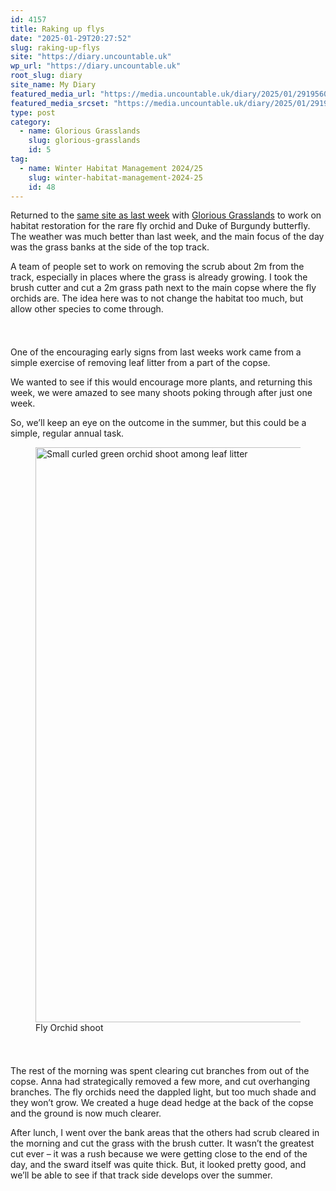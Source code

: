 ```yaml
---
id: 4157
title: Raking up flys
date: "2025-01-29T20:27:52"
slug: raking-up-flys
site: "https://diary.uncountable.uk"
wp_url: "https://diary.uncountable.uk"
root_slug: diary
site_name: My Diary
featured_media_url: "https://media.uncountable.uk/diary/2025/01/29195609/IMG20250129144023.webp"
featured_media_srcset: "https://media.uncountable.uk/diary/2025/01/29195609/IMG20250129144023-300x169.webp 300w, https://media.uncountable.uk/diary/2025/01/29195609/IMG20250129144023-1024x576.webp 1024w, https://media.uncountable.uk/diary/2025/01/29195609/IMG20250129144023-150x150.webp 150w, https://media.uncountable.uk/diary/2025/01/29195609/IMG20250129144023-640x360.webp 640w, https://media.uncountable.uk/diary/2025/01/29195609/IMG20250129144023.webp 2000w"
type: post
category:
  - name: Glorious Grasslands
    slug: glorious-grasslands
    id: 5
tag:
  - name: Winter Habitat Management 2024/25
    slug: winter-habitat-management-2024-25
    id: 48
---
```



<p>Returned to the <a href="https://diary.uncountable.uk/2025/01/more-fly-and-dukes/" data-type="post" data-id="4138">same site as last week</a> with <a href="https://www.cotswolds-nl.org.uk/looking-after/our-grasslands-projects/glorious-cotswolds-grasslands/">Glorious Grasslands</a> to work on habitat restoration for the rare fly orchid and Duke of Burgundy butterfly.  The weather was much better than last week, and the main focus of the day was the grass banks at the side of the top track.</p>



<p>A team of people set to work on removing the scrub about 2m from the track, especially in places where the grass is already growing.  I took the brush cutter and cut a 2m grass path next to the main copse where the fly orchids are.  The idea here was to not change the habitat too much, but allow other species to come through.</p>


<style>.kb-row-layout-id4157_6abeea-51 > .kt-row-column-wrap{align-content:start;}:where(.kb-row-layout-id4157_6abeea-51 > .kt-row-column-wrap) > .wp-block-kadence-column{justify-content:start;}.kb-row-layout-id4157_6abeea-51 > .kt-row-column-wrap{column-gap:var(--global-kb-gap-md, 2rem);row-gap:var(--global-kb-gap-md, 2rem);padding-top:var(--global-kb-spacing-sm, 1.5rem);padding-bottom:var(--global-kb-spacing-sm, 1.5rem);grid-template-columns:repeat(2, minmax(0, 1fr));}.kb-row-layout-id4157_6abeea-51 > .kt-row-layout-overlay{opacity:0.30;}@media all and (max-width: 1024px){.kb-row-layout-id4157_6abeea-51 > .kt-row-column-wrap{grid-template-columns:repeat(2, minmax(0, 1fr));}}@media all and (max-width: 767px){.kb-row-layout-id4157_6abeea-51 > .kt-row-column-wrap{grid-template-columns:minmax(0, 1fr);}.kb-row-layout-id4157_6abeea-51 > .kt-row-column-wrap > .wp-block-kadence-column:nth-of-type(1){order:2;}.kb-row-layout-id4157_6abeea-51 > .kt-row-column-wrap > .wp-block-kadence-column:nth-of-type(2){order:1;}.kb-row-layout-id4157_6abeea-51 > .kt-row-column-wrap > .wp-block-kadence-column:nth-of-type(3){order:12;}.kb-row-layout-id4157_6abeea-51 > .kt-row-column-wrap > .wp-block-kadence-column:nth-of-type(4){order:11;}.kb-row-layout-id4157_6abeea-51 > .kt-row-column-wrap > .wp-block-kadence-column:nth-of-type(5){order:22;}.kb-row-layout-id4157_6abeea-51 > .kt-row-column-wrap > .wp-block-kadence-column:nth-of-type(6){order:21;}.kb-row-layout-id4157_6abeea-51 > .kt-row-column-wrap > .wp-block-kadence-column:nth-of-type(7){order:32;}.kb-row-layout-id4157_6abeea-51 > .kt-row-column-wrap > .wp-block-kadence-column:nth-of-type(8){order:31;}}</style><div class="kb-row-layout-wrap kb-row-layout-id4157_6abeea-51 alignnone wp-block-kadence-rowlayout"><div class="kt-row-column-wrap kt-has-2-columns kt-row-layout-equal kt-tab-layout-inherit kt-mobile-layout-row kt-row-valign-top">
<style>.kadence-column4157_b6a8e5-c3 > .kt-inside-inner-col,.kadence-column4157_b6a8e5-c3 > .kt-inside-inner-col:before{border-top-left-radius:0px;border-top-right-radius:0px;border-bottom-right-radius:0px;border-bottom-left-radius:0px;}.kadence-column4157_b6a8e5-c3 > .kt-inside-inner-col{column-gap:var(--global-kb-gap-sm, 1rem);}.kadence-column4157_b6a8e5-c3 > .kt-inside-inner-col{flex-direction:column;}.kadence-column4157_b6a8e5-c3 > .kt-inside-inner-col > .aligncenter{width:100%;}.kadence-column4157_b6a8e5-c3 > .kt-inside-inner-col:before{opacity:0.3;}.kadence-column4157_b6a8e5-c3{position:relative;}@media all and (max-width: 1024px){.kadence-column4157_b6a8e5-c3 > .kt-inside-inner-col{flex-direction:column;justify-content:center;}}@media all and (max-width: 767px){.kadence-column4157_b6a8e5-c3 > .kt-inside-inner-col{flex-direction:column;justify-content:center;}}</style>
<div class="wp-block-kadence-column kadence-column4157_b6a8e5-c3"><div class="kt-inside-inner-col">
<p>One of the encouraging early signs from last weeks work came from a simple exercise of removing leaf litter from a part of the copse.</p>



<p>We wanted to see if this would encourage more plants, and returning this week, we were amazed to see many shoots poking through after just one week.</p>



<p>So, we&#8217;ll keep an eye on the outcome in the summer, but this could be a simple, regular annual task.</p>
</div></div>


<style>.kadence-column4157_6d3d0f-ce > .kt-inside-inner-col,.kadence-column4157_6d3d0f-ce > .kt-inside-inner-col:before{border-top-left-radius:0px;border-top-right-radius:0px;border-bottom-right-radius:0px;border-bottom-left-radius:0px;}.kadence-column4157_6d3d0f-ce > .kt-inside-inner-col{column-gap:var(--global-kb-gap-sm, 1rem);}.kadence-column4157_6d3d0f-ce > .kt-inside-inner-col{flex-direction:column;}.kadence-column4157_6d3d0f-ce > .kt-inside-inner-col > .aligncenter{width:100%;}.kadence-column4157_6d3d0f-ce > .kt-inside-inner-col:before{opacity:0.3;}.kadence-column4157_6d3d0f-ce{position:relative;}@media all and (max-width: 1024px){.kadence-column4157_6d3d0f-ce > .kt-inside-inner-col{flex-direction:column;justify-content:center;}}@media all and (max-width: 767px){.kadence-column4157_6d3d0f-ce > .kt-inside-inner-col{flex-direction:column;justify-content:center;}}</style>
<div class="wp-block-kadence-column kadence-column4157_6d3d0f-ce"><div class="kt-inside-inner-col">
<figure class="wp-block-image size-large"><img loading="lazy" decoding="async" width="1024" height="920" src="https://media.uncountable.uk/diary/2025/01/29195610/IMG20250129135033-1024x920.webp" alt="Small curled green orchid shoot among leaf litter" class="wp-image-4154" srcset="https://media.uncountable.uk/diary/2025/01/29195610/IMG20250129135033-1024x920.webp 1024w, https://media.uncountable.uk/diary/2025/01/29195610/IMG20250129135033-300x270.webp 300w, https://media.uncountable.uk/diary/2025/01/29195610/IMG20250129135033-640x575.webp 640w, https://media.uncountable.uk/diary/2025/01/29195610/IMG20250129135033.webp 2000w" sizes="auto, (max-width: 1024px) 100vw, 1024px" /><figcaption class="wp-element-caption">Fly Orchid shoot</figcaption></figure>
</div></div>

</div></div>


<p>The rest of the morning was spent clearing cut branches from out of the copse.  Anna had strategically removed a few more, and cut overhanging branches.  The fly orchids need the dappled light, but too much shade and they won&#8217;t grow.  We created a huge dead hedge at the back of the copse and the ground is now much clearer.</p>



<p>After lunch, I went over the bank areas that the others had scrub cleared in the morning and cut the grass with the brush cutter.  It wasn&#8217;t the greatest cut ever &#8211; it was a rush because we were getting close to the end of the day, and the sward itself was quite thick.  But, it looked pretty good, and we&#8217;ll be able to see if that track side develops over the summer.</p>
